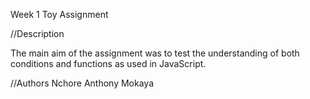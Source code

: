 Week 1 Toy Assignment

//Description 

The main aim of the assignment was to test the understanding of both conditions and functions as used in JavaScript.

//Authors
Nchore Anthony Mokaya